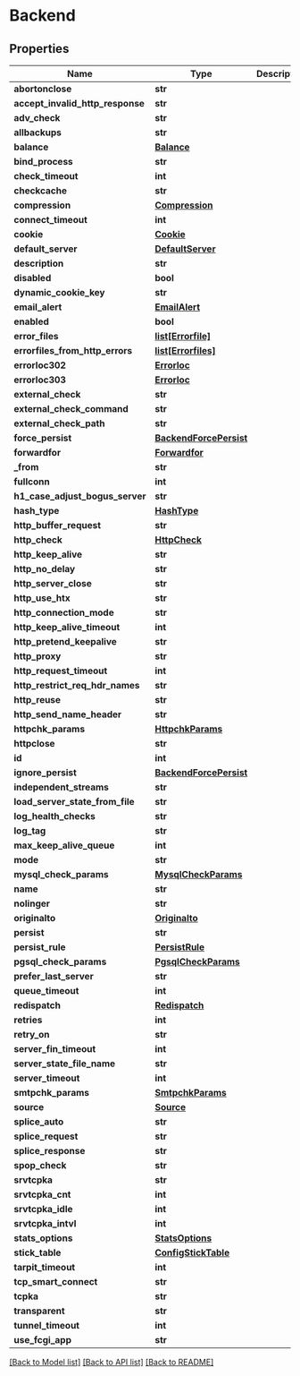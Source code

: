 # Backend

## Properties
Name | Type | Description | Notes
------------ | ------------- | ------------- | -------------
**abortonclose** | **str** |  | [optional] 
**accept_invalid_http_response** | **str** |  | [optional] 
**adv_check** | **str** |  | [optional] 
**allbackups** | **str** |  | [optional] 
**balance** | [**Balance**](Balance.md) |  | [optional] 
**bind_process** | **str** |  | [optional] 
**check_timeout** | **int** |  | [optional] 
**checkcache** | **str** |  | [optional] 
**compression** | [**Compression**](Compression.md) |  | [optional] 
**connect_timeout** | **int** |  | [optional] 
**cookie** | [**Cookie**](Cookie.md) |  | [optional] 
**default_server** | [**DefaultServer**](DefaultServer.md) |  | [optional] 
**description** | **str** |  | [optional] 
**disabled** | **bool** |  | [optional] 
**dynamic_cookie_key** | **str** |  | [optional] 
**email_alert** | [**EmailAlert**](EmailAlert.md) |  | [optional] 
**enabled** | **bool** |  | [optional] 
**error_files** | [**list[Errorfile]**](Errorfile.md) |  | [optional] 
**errorfiles_from_http_errors** | [**list[Errorfiles]**](Errorfiles.md) |  | [optional] 
**errorloc302** | [**Errorloc**](Errorloc.md) |  | [optional] 
**errorloc303** | [**Errorloc**](Errorloc.md) |  | [optional] 
**external_check** | **str** |  | [optional] 
**external_check_command** | **str** |  | [optional] 
**external_check_path** | **str** |  | [optional] 
**force_persist** | [**BackendForcePersist**](BackendForcePersist.md) |  | [optional] 
**forwardfor** | [**Forwardfor**](Forwardfor.md) |  | [optional] 
**_from** | **str** |  | [optional] 
**fullconn** | **int** |  | [optional] 
**h1_case_adjust_bogus_server** | **str** |  | [optional] 
**hash_type** | [**HashType**](HashType.md) |  | [optional] 
**http_buffer_request** | **str** |  | [optional] 
**http_check** | [**HttpCheck**](HttpCheck.md) |  | [optional] 
**http_keep_alive** | **str** |  | [optional] 
**http_no_delay** | **str** |  | [optional] 
**http_server_close** | **str** |  | [optional] 
**http_use_htx** | **str** |  | [optional] 
**http_connection_mode** | **str** |  | [optional] 
**http_keep_alive_timeout** | **int** |  | [optional] 
**http_pretend_keepalive** | **str** |  | [optional] 
**http_proxy** | **str** |  | [optional] 
**http_request_timeout** | **int** |  | [optional] 
**http_restrict_req_hdr_names** | **str** |  | [optional] 
**http_reuse** | **str** |  | [optional] 
**http_send_name_header** | **str** |  | [optional] 
**httpchk_params** | [**HttpchkParams**](HttpchkParams.md) |  | [optional] 
**httpclose** | **str** |  | [optional] 
**id** | **int** |  | [optional] 
**ignore_persist** | [**BackendForcePersist**](BackendForcePersist.md) |  | [optional] 
**independent_streams** | **str** |  | [optional] 
**load_server_state_from_file** | **str** |  | [optional] 
**log_health_checks** | **str** |  | [optional] 
**log_tag** | **str** |  | [optional] 
**max_keep_alive_queue** | **int** |  | [optional] 
**mode** | **str** |  | [optional] 
**mysql_check_params** | [**MysqlCheckParams**](MysqlCheckParams.md) |  | [optional] 
**name** | **str** |  | 
**nolinger** | **str** |  | [optional] 
**originalto** | [**Originalto**](Originalto.md) |  | [optional] 
**persist** | **str** |  | [optional] 
**persist_rule** | [**PersistRule**](PersistRule.md) |  | [optional] 
**pgsql_check_params** | [**PgsqlCheckParams**](PgsqlCheckParams.md) |  | [optional] 
**prefer_last_server** | **str** |  | [optional] 
**queue_timeout** | **int** |  | [optional] 
**redispatch** | [**Redispatch**](Redispatch.md) |  | [optional] 
**retries** | **int** |  | [optional] 
**retry_on** | **str** |  | [optional] 
**server_fin_timeout** | **int** |  | [optional] 
**server_state_file_name** | **str** |  | [optional] 
**server_timeout** | **int** |  | [optional] 
**smtpchk_params** | [**SmtpchkParams**](SmtpchkParams.md) |  | [optional] 
**source** | [**Source**](Source.md) |  | [optional] 
**splice_auto** | **str** |  | [optional] 
**splice_request** | **str** |  | [optional] 
**splice_response** | **str** |  | [optional] 
**spop_check** | **str** |  | [optional] 
**srvtcpka** | **str** |  | [optional] 
**srvtcpka_cnt** | **int** |  | [optional] 
**srvtcpka_idle** | **int** |  | [optional] 
**srvtcpka_intvl** | **int** |  | [optional] 
**stats_options** | [**StatsOptions**](StatsOptions.md) |  | [optional] 
**stick_table** | [**ConfigStickTable**](ConfigStickTable.md) |  | [optional] 
**tarpit_timeout** | **int** |  | [optional] 
**tcp_smart_connect** | **str** |  | [optional] 
**tcpka** | **str** |  | [optional] 
**transparent** | **str** |  | [optional] 
**tunnel_timeout** | **int** |  | [optional] 
**use_fcgi_app** | **str** |  | [optional] 

[[Back to Model list]](../README.md#documentation-for-models) [[Back to API list]](../README.md#documentation-for-api-endpoints) [[Back to README]](../README.md)


